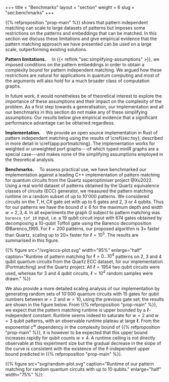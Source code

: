 +++
title = "Benchmarks"
layout = "section"
weight = 6
slug = "sec:benchmarks"
+++

{{% refproposition "prop-main" %}} shows that pattern independent matching can scale to large
datasets of patterns but imposes some restrictions on the patterns and embeddings
that can be matched.
In this section we discuss these limitations and
give empirical evidence that the pattern matching approach we have presented
can be used on a large scale, outperforming existing solutions.

**Pattern limitations.**&emsp;
In {{< reflink "sec:simplifying-assumptions" >}}, we imposed conditions on the pattern embeddings
in order to obtain a complexity bound for pattern independent matching.
We argued how these restrictions are natural for applications in quantum computing and most
of the arguments will also hold for a much broader class of computation graphs.

In future work, it would nonetheless be of theoretical interest to explore the importance
of these assumptions and their impact on the complexity of the problem.
As a first step towards a generalisation, our implementation
and all our benchmarks in this section do not make any of these simplifying assumptions.
Our results below give empirical evidence that
a significant performance advantage can be obtained regardless.

**Implementation.**&emsp;
We provide an open source implementation in Rust of pattern independent matching
using the results of \cref{sec:toy}, described in more detail in \cref{app:portmatching}.
The implementation works for weighted or unweighted port graphs---of which
typed minIR graphs are a special case---and makes
none of the simplifying assumptions employed in the theoretical analysis.

**Benchmarks.**&emsp;
To assess practical use, we have benchmarked our implementation against a
leading C++ implementation of pattern matching for quantum circuits
from the Quartz superoptimiser project @Xu2022.
Using a real world dataset of patterns obtained by the Quartz equivalence classes
of circuits (ECC) generator, we measured the pattern matching runtime on a
random subset of up to 10'000 patterns.
We considered circuits on the $T, H, CX$ gate set with up to 6 gates and 2, 3 or 4 qubits.
Thus for our patterns we have the bound $d \leq 6$ for the maximum depth and width $w = 2,3,4$.
In all experiments the graph $G$ subject to pattern matching was `barenco_tof_10` input, i.e.
a 19 qubit circuit input with 674 gates obtained by decomposing a 10-qubit Toffoli gate using the
Barenco decomposition @Barenco_1995.
For $\ell = 200$ patterns, our proposed algorithm is $3\times$ faster than Quartz,
scaling up to $20\times$ faster for $\ell=10^5$.
The results are summarised in this figure.

{{% figure
    src="/svg/eccs-plot.svg"
    width="95%"
    enlarge="half"
    caption="Runtime of pattern matching for $\ell = 0\dots 10^4$ patterns on 2, 3 and 4 qubit quantum circuits from the Quartz ECC dataset, for our implementation (Portmatching) and the Quartz project. All $\ell = 1954$ two qubit circuits were used, whereas for 3 and 4 qubit circuits, $\ell = 10^4$ random samples were drawn."
%}}

We also provide a more detailed scaling analysis of our implementation
by generating random sets of 10'000 quantum circuits with 15 gates
for qubit numbers between $w=2$ and $w=10$, using the previous gate set;
the results are shown in the figure below.
From {{% refproposition "prop-main" %}}, we expect that the pattern matching runtime is
upper bounded by a $\ell$-independent constant.
Runtime seems indeed to saturate for $w=2$ and $w=3$ qubit patterns,
with an observable runtime plateau at large $\ell$.
From the exponential $c^w$ dependency in the complexity bound of {{% refproposition "prop-main" %}},
it is however to be expected
that this upper bound increases rapidly for qubit counts $w \geq 4$.
A runtime ceiling is not directly observable at this experiment size but
the gradual decrease in the slope
of the curve is consistent with the existence of the $\ell$-independent upper bound predicted
in {{% refproposition "prop-main" %}}.

{{% figure
    src="svg/random-plot.svg"
    caption="Runtime of our pattern matching for random quantum circuits with up to 10 qubits."
    enlarge="half"
    width="75%"
%}}
